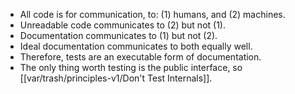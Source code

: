 
- All code is for communication, to: (1) humans, and (2) machines.
- Unreadable code communicates to (2) but not (1).
- Documentation communicates to (1) but not (2).
- Ideal documentation communicates to both equally well.
- Therefore, tests are an executable form of documentation.
- The only thing worth testing is the public interface, so [[var/trash/principles-v1/Don't Test Internals]].